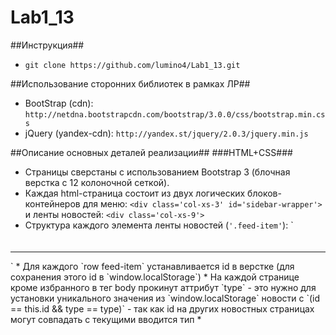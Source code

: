 Lab1_13
=======
##Инструкция##
* `git clone https://github.com/lumino4/Lab1_13.git`

##Использование сторонних библиотек в рамках ЛР##
* BootStrap (cdn): `http://netdna.bootstrapcdn.com/bootstrap/3.0.0/css/bootstrap.min.css`
* jQuery (yandex-cdn): `http://yandex.st/jquery/2.0.3/jquery.min.js`

##Описание основных деталей реализации##
###HTML+CSS###
* Страницы сверстаны с использованием Bootstrap 3 (блочная верстка с 12 колоночной сеткой). 
* Каждая html-страница состоит из двух логических блоков-контейнеров для меню:
`<div class='col-xs-3' id='sidebar-wrapper'>` и ленты новостей: `<div class='col-xs-9'>`
* Структура каждого элемента ленты новостей (`'.feed-item'`):
`<div class="row feed-item">
<div class='col-xs-2 img-news-container'>
<img class="img-news">
</div>
<div class='col-xs-10'>
<h4 class="title">
<a class="news-title"></a>
</h4>
<div>
<p class="description">
</p>
</div>
<div class="feed-item-footer">
<span class="created_at"></span>
</div>
<hr class="bs-docs-separator">
</div>
</div>`
* Для каждого `row feed-item` устанавливается id в верстке (для сохранения этого id в `window.localStorage`)
* На каждой странице кроме избранного в тег body прокинут аттрибут `type` - это нужно для установки уникального значения из `window.localStorage` новости с `(id == this.id && type == type)` - так как id на других новостных страницах могут совпадать с текущими вводится тип
* 

